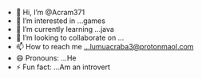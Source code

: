 - 👋 Hi, I’m @Acram371
- 👀 I’m interested in ...games
- 🌱 I’m currently learning ...java
- 💞️ I’m looking to collaborate on ...
- 📫 How to reach me ...lumuacraba3@protonmaol.com
- 😄 Pronouns: ...He
- ⚡ Fun fact: ...Am an introvert

<!---
Acram371/Acram371 is a ✨ special ✨ repository because its `README.md` (this file) appears on your GitHub profile.
You can click the Preview link to take a look at your changes.
--->
